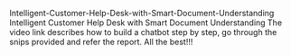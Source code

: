 Intelligent-Customer-Help-Desk-with-Smart-Document-Understanding
Intelligent Customer Help Desk with Smart Document Understanding The video link describes how to build a chatbot step by step, go through the snips provided and refer the report. All the best!!!
